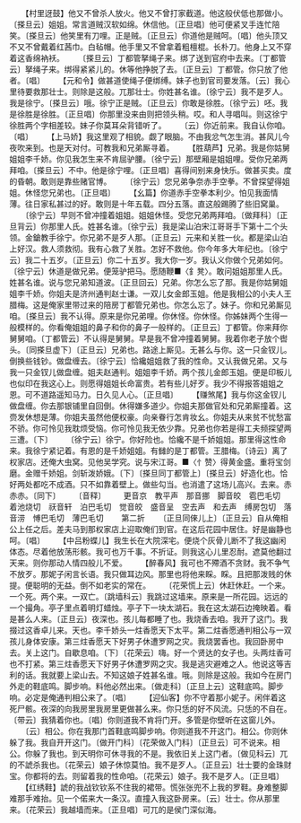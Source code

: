 <!-- { "loadSidebar": true } -->
　　【村里迓鼓】他又不曾杀人放火。他又不曾打家截道。他这般伏低也那做小。〔搽旦云〕姐姐。常言道贼汉软如绵。休信他。〔正旦唱〕他可便紧叉手连忙陪笑。〔搽旦云〕他笑里有刀哩。正是贼。〔正旦云〕你道他是贼呵。〔唱〕他头顶又不又不曾戴着红茜巾。白毡帽。他手里又不曾拿着粗檀棍。长朴刀。他身上又不穿着这香绵衲袄。
　　〔搽旦云〕丁都管拏绳子来。绑了送到官府中去来。〔丁都管云〕拏绳子来。绑得紧紧儿的。休等他挣脱了去。〔正旦云〕丁都管。你只放了他者。〔唱〕
　　【元和令】做甚道使绳子便绑缚。妹子也到官司要发落。〔云〕我心里待要救那壮士。则除是这般。兀那壮士。你姓甚名谁。〔徐宁云〕我不是歹人。我是徐宁。〔搽旦云〕哦。徐宁正是贼。〔正旦云〕你敢是徐胜。〔徐宁云〕呸。我是徐胜是徐胜。〔正旦唱〕你那里没来由则把领头稍。哎。和人寻唱叫。则这徐宁徐胜两个字相差较。妹子你莫耳朵背错听了。
　　〔云〕你近前来。我自认你咱。〔唱〕
　　【上马娇】我这里观了相貌。觑了眼脑。不由我忿气怎生消。甚风儿今夜吹来到。也是天对付。可教我和兄弟厮寻着。
　　【胜葫芦】兄弟。我是你姑舅姐姐李千娇。你见我怎生来不肯屈驴腰。〔徐宁云〕那壁厢是姐姐哩。受你兄弟两拜咱。〔搽旦云〕不中。他是徐宁哩。〔正旦唱〕喜得间别来身快乐。做甚买卖。度的昏朝。敢则是靠些赌官博。
　　〔徐宁云〕您兄弟争奈赤手空拳。不曾探望得姐姐。休怪您兄弟也。〔正旦唱〕
　　【幺篇】你道赤手空拳本利少。怕见我面情薄。往日家私甚过的好。敢则是十年五载。四分五落。直这般踢腾了些旧窝巢。
　　〔徐宁云〕早则不曾冲撞着姐姐。姐姐休怪。受您兄弟两拜咱。〔做拜科〕〔正旦背云〕你那里人氏。姓甚名谁。〔徐宁云〕我是梁山泊宋江哥哥手下第十二个头领。金鎗教手徐宁。你兄弟不是歹人那。〔正旦云〕元来和关胜一伙。都是梁山泊上好汉。救人须救彻。我有心救了关胜。怎好不救他。你今年多大年纪也。〔徐宁云〕我二十五岁。〔正旦云〕你二十五岁。我大你一岁。我认义你做个兄弟如何。〔徐宁云〕休道是做兄弟。便笼驴把马。愿随鞭■〈釒凳〉。敢问姐姐那里人氏。姓甚名谁。说与您兄弟知道波。〔正旦回云〕兄弟。你怎么忘了那。我是你姑舅姐姐李千娇。你姐夫是济州通判赵士谦。一双儿女金郎玉姐。他是我相公的小夫人王腊梅。这是俺家里带过来的陪房丁都管兄弟也。你怎么忘了。妹子。你和兄弟厮见咱。〔搽旦云〕我不认得。原来是你兄弟哩。你休怪。你休怪。你姊妹两个生得一般模样的。你看俺姐姐的鼻子和你的鼻子一般样的。〔正旦云〕丁都管。你来拜你舅舅咱。〔丁都管云〕不认得是舅舅。早是我不曾冲撞着舅舅。我着你老子放个辔头。〔同搽旦虚下〕〔正旦云〕兄弟也。路途上厮见。无甚么与你。这一只金钗儿。倒换些钱钞。做盘缠去。〔徐宁云〕恰纔姐姐救了我的性命。又认我做兄弟。又与我一只金钗儿做盘缠。姐夫赵通判。姐姐李千娇。两个孩儿金郎玉姐。便是印板儿也似印在我这心上。则愿得姐姐长命富贵。若有些儿好歹。我少不得报答姐姐之恩。可不道路遥知马力。日久见人心。〔正旦唱〕
　　【赚煞尾】我与你这金钗儿做盘缠。你去那银铺里自回倒。休得嫌多道少。你姐夫那做官处和兄弟厮撞着。这赍发休想是薄。你姐夫虽然他便权豪。向亲眷行怎肯妆幺。你姐夫从来贫不忧愁富不骄。你可怜见我耽烦受恼。你可怜见我无依少靠。兄弟也你若是得工夫频探望两三遭。〔下〕
　　〔徐宁云〕徐宁。你好险也。恰纔不是千娇姐姐。那里得这性命来。我徐宁紧记着。有恩的是千娇姐姐。有雠的是丁都管。王腊梅。〔诗云〕离了权家店。还俺大虫窝。见他吴学究。说与宋江哥。■〈忄赞〉得黄金盛。重将宝剑磨。金赠千娇姐。剑斩泼娇娥。〔下〕〔搽旦同丁都管上〕〔搽旦云〕好造化也。恰好两处都吃不成酒。只不如靠着壁上。做些勾当。也消遣了这场儿高兴。去来。赤赤赤。〔同下〕
　　〔音释〕
　　更音京　教平声　那音挪　脚音皎　雹巴毛切　着池烧切　祆音轩　泊巴毛切　觉音皎　盛音呈　空去声　和去声　缚房包切　落音涝　愽巴毛切　薄巴毛切
　　第二折
　　〔正旦同倈儿上〕〔正旦云〕自从俺相公上任之后。差夫马到那权家店上迎取俺们到官。在这后花园中居住。好是幽静也呵。〔唱〕
　　【中吕粉蝶儿】我生长在大院深宅。便烧个灰骨儿断不了我这幽闲体态。尽着他放荡形骸。我可也万千事。不折证。则我这心儿里忍耐。遮莫他翻过天来。则你那动人情四般儿不爱。
　　【醉春风】我可也不殢酒不贪财。我不争气不放歹。那妮子闲言长语。我只做耳边风。那里也将他来睬。睬。且把那泼贱的休提。便聪明的无益。倒不如老实的常在。
　　〔花荣慌上云〕休赶休赶。一个来。一个死。两个来。一双亡。〔跳墙科云〕我跳过这墙来。原来是一所花园。远远的一个撮角。亭子里点着明灯蜡烛。亭子下一块太湖石。我在这太湖石边掩映着。看是甚么人来。〔正旦云〕夜深也。孩儿每都睡了也。我烧香去咱。我开了这门。我掇过这香卓儿来。天也。李千娇头一炷香愿天下太平。第二炷香愿通判相公与一双孩儿身体安康。第三炷香愿天下好男子休遭罗网之灾。我烧罢香也。我回卧房中去。关上这门。自歇息咱。〔下〕〔花荣云〕嗨。好一个贤达的女子也。头两炷香可也不打紧。第三炷香愿天下好男子休遭罗网之灾。我是逃灾避难之人。他说这等吉利的话。我就要上梁山去。不知这娘子姓甚名谁。哦。则除是这般。我如今在房门外走的鞋底鸣。脚步响。料他必然出来。〔做走科〕〔正旦上云〕这鞋底鸣。脚步响。必定是俺通判相公来了。〔唱〕
　　【迎仙客】你不守着那小妮子。闲伴着这死尸骸。夜深的向我房里我房里更做甚么来。你只恁的好不风流。只恁的不自在。〔带云〕我猜着你也。〔唱〕你则道我不肯将门开。多管是你壁听在这窗儿外。
　　〔云〕相公。你在我那门首鞋底鸣脚步响。你则道我不开这门。相公。你则休躲了我。我自开开这门。〔做开门科〕〔花荣做入门科〕〔正旦云〕可不说来。相公。你躲了我也。到天明你可休寻我的不是。我依旧关上这门者。〔做见科云〕兀的不諕杀我也。〔花荣云〕娘子休惊莫怕。我不是歹人。〔正旦云〕壮士要的金珠财宝。你都将的去。则留着我的性命咱。〔花荣云〕娘子。我不是歹人。〔正旦唱〕
　　【红绣鞋】諕的我战钦钦系不住我的裙带。慌张张兜不上我的罗鞋。身难整脚难那手难抬。见一个偌来大一条汉。直撞入我这卧房来。〔云〕壮士。你从那里来。〔花荣云〕我越墙而来。〔正旦唱〕可兀的是侯门深似海。
